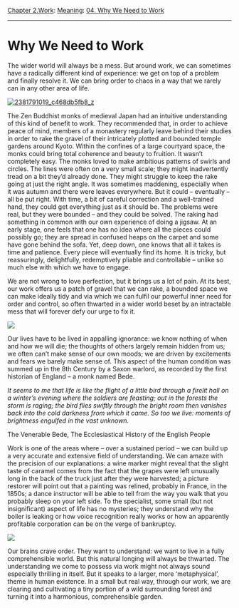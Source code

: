 [Chapter 2.Work](https://www.theschooloflife.com/thebookoflife/category/work/): [Meaning](https://www.theschooloflife.com/thebookoflife/category/work/meaning/): [04. Why We Need to Work](https://www.theschooloflife.com/thebookoflife/why-we-need-to-work/)

* * *

# Why We Need to Work

The wider world will always be a mess. But around work, we can sometimes have a radically different kind of experience: we get on top of a problem and finally resolve it. We can bring order to chaos in a way that we rarely can in any other area of life.

[![2381791019_c468db5fb8_z](https://www.theschooloflife.com/thebookoflife/wp-content/uploads/2017/01/2381791019_c468db5fb8_z.jpg)](http://www.thebookoflife.org/wp-content/uploads/2017/01/2381791019_c468db5fb8_z.jpg)

The Zen Buddhist monks of medieval Japan had an intuitive understanding of this kind of benefit to work. They recommended that, in order to achieve peace of mind, members of a monastery regularly leave behind their studies in order to rake the gravel of their intricately plotted and bounded temple gardens around Kyoto. Within the confines of a large courtyard space, the monks could bring total coherence and beauty to fruition. It wasn’t completely easy. The monks loved to make ambitious patterns of swirls and circles. The lines were often on a very small scale; they might inadvertently tread on a bit they’d already done. They might struggle to keep the rake going at just the right angle. It was sometimes maddening, especially when it was autumn and there were leaves everywhere. But it could – eventually – all be put right. With time, a bit of careful correction and a well-trained hand, they could get everything just as it should be. The problems were real, but they were bounded – and they could be solved. The raking had something in common with our own experience of doing a jigsaw. At an early stage, one feels that one has no idea where all the pieces could possibly go; they are spread in confused heaps on the carpet and some have gone behind the sofa. Yet, deep down, one knows that all it takes is time and patience. Every piece will eventually find its home. It is tricky, but reassuringly, delightfully, redemptively pliable and controllable – unlike so much else with which we have to engage.

We are not wrong to love perfection, but it brings us a lot of pain. At its best, our work offers us a patch of gravel that we can rake, a bounded space we can make ideally tidy and via which we can fulfil our powerful inner need for order and control, so often thwarted in a wider world beset by an intractable mess that will forever defy our urge to fix it.

![](http://previews.123rf.com/images/peterwaters/peterwaters1101/peterwaters110100082/8763893-Zen-garden-raked-gravel-pattern-detail-Tofuku-ji-Temple-Zen-Garden-Kyoto-Japan--Stock-Photo.jpg)

Our lives have to be lived in appalling ignorance: we know nothing of when and how we will die; the thoughts of others largely remain hidden from us; we often can’t make sense of our own moods; we are driven by excitements and fears we barely make sense of. This aspect of the human condition was summed up in the 8th Century by a Saxon warlord, as recorded by the first historian of England – a monk named Bede.

_It seems to me that life is like the flight of a little bird through a firelit hall on a winter’s evening where the soldiers are feasting; out in the forests the storm is raging; the bird flies swiftly through the bright room then vanishes back into the cold darkness from which it came. So too we live: moments of brightness engulfed in the vast unknown._

The Venerable Bede, The Ecclesiastical History of the English People

Work is one of the areas where – over a sustained period – we can build up a very accurate and extensive field of understanding. We can amaze with the precision of our explanations: a wine marker might reveal that the slight taste of caramel comes from the fact that the grapes were left unusually long in the back of the truck just after they were harvested; a picture restorer will point out that a painting was relined, probably in France, in the 1850s; a dance instructor will be able to tell from the way you walk that you probably sleep on your left side. To the specialist, some small (but not insignificant) aspect of life has no mysteries; they understand why the boiler is leaking or how voice recognition really works or how an apparently profitable corporation can be on the verge of bankruptcy.

**![](http://footage.framepool.com/shotimg/qf/530652632-ryoanji-raking-rock-garden-rake.jpg)**

Our brains crave order. They want to understand: we want to live in a fully comprehensible world. But this natural longing will always be thwarted. The understanding we come to possess via work might not always sound especially thrilling in itself. But it speaks to a larger, more ‘metaphysical’, theme in human existence. In a small but real way, through our work, we are clearing and cultivating a tiny portion of a wild surrounding forest and turning it into a harmonious, comprehensible garden.
